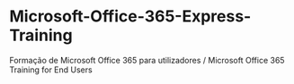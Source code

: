# Microsoft-Office-365-Express-Training
Formação de Microsoft Office 365 para utilizadores / Microsoft Office 365 Training for End Users
